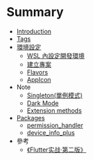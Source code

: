 # Summary

- [Introduction](README.md)
- [Tags](tags.md)
- [環境設定](./articles/environments/README.md)
  - [WSL 內設定開發環境](./articles/environments/wsl.md)
  - [建立專案](./articles/environments/project.md)
  - [Flavors](./articles/environments/flavors.md)
  - [AppIcon](./articles/environments/app_icon.md)
- Note
  - [Singleton(單例模式)](./articles/note/singleton.md)
  - [Dark Mode](./articles/note/dark_mode.md)
  - [Extension methods](./articles/note/extension_methods.md)
- [Packages](./articles/packages/README.md)
  - [permission_handler](./articles/packages/permission_handler.md)
  - [device_info_plus](./articles/packages/device_info_plus.md)
- 參考
  - [《Flutter实战·第二版》](https://book.flutterchina.club/)